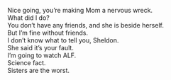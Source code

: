 
Nice going, you’re making Mom a nervous wreck.   
What did I do?   
You don’t have any friends, and she is beside herself.   
But I’m fine without friends.   
I don’t know what to tell you, Sheldon.   
She said it’s your fault.   
I’m going to watch ALF.   
Science fact.   
Sisters are the worst.   
   

